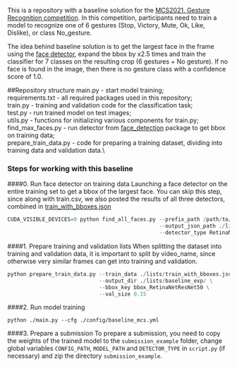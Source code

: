 This is a repository with a baseline solution for the [MCS2021. Gesture Recognition competition](https://boosters.pro/championship/machinescansee2021).
In this competition, participants need to train a model to recognize one of 6 gestures (Stop, Victory, Mute, Ok, Like, Dislike), or class No_gesture.

The idea behind baseline solution is to get the largest face in the frame using the [face detector](https://github.com/hukkelas/DSFD-Pytorch-Inference.git), expand the bbox by x2.5 times and train the classifier for 7 classes on the resulting crop (6 gestures + No gesture). If no face is found in the image, then there is no gesture class with a confidence score of 1.0.

##Repository structure
main.py - start model training;\
requirements.txt - all required packages used in this repository;\
train.py - training and validation code for the classification task;\
test.py - run trained model on test images;\
utils.py - functions for initializing various components for train.py;\
find_max_faces.py - run detector from [face_detection](https://github.com/hukkelas/DSFD-Pytorch-Inference.git) package to get bbox on training data;\
prepare_train_data.py - code for preparing a training dataset, dividing into training data and validation data.\

### Steps for working with this baseline
####0. Run face detector on training data
Launching a face detector on the entire training set to get a bbox of the largest face. You can skip this step, since along with train.csv, we also posted the results of all three detectors, combined in [train_with_bboxes.json](https://drive.google.com/file/d/1JCr6gTTPQsq1GnwibJdAUNOQ0q1vesYM/view?usp=sharing)
```python
CUDA_VISIBLE_DEVICES=0 python find_all_faces.py --prefix_path /path/to/your/data --data_list /path/to/train.csv \
                                                --output_json_path ./lists/train_RetinaResNet50_bboxes.json \
                                                --detector_type RetinaNetResNet50
```
####1. Prepare training and validation lists
When splitting the dataset into training and validation data, it is important to split by video_name, since otherwise very similar frames can get into training and validation.
```python
python prepare_train_data.py --train_data ./lists/train_with_bboxes.json \
                             --output_dir ./lists/baseline_exp/ \
                             --bbox_key bbox_RetinaNetResNet50 \
                             --val_size 0.15
```

####2. Run model training
```
python ./main.py --cfg ./config/baseline_mcs.yml
```

####3. Prepare a submission
To prepare a submission, you need to copy the weights of the trained model to the `submission_example` folder, change global variables `CONFIG_PATH`, `MODEL_PATH` and `DETECTOR_TYPE` in `script.py` (if necessary) and zip the directory `submission_example`.
